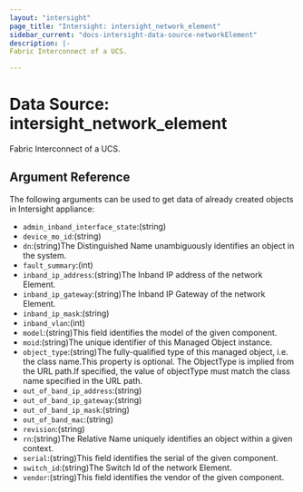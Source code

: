 ```yaml
---
layout: "intersight"
page_title: "Intersight: intersight_network_element"
sidebar_current: "docs-intersight-data-source-networkElement"
description: |-
Fabric Interconnect of a UCS.

---
```


# Data Source: intersight_network_element
Fabric Interconnect of a UCS.

## Argument Reference
The following arguments can be used to get data of already created objects in Intersight appliance:
* `admin_inband_interface_state`:(string)
* `device_mo_id`:(string)
* `dn`:(string)The Distinguished Name unambiguously identifies an object in the system.
* `fault_summary`:(int)
* `inband_ip_address`:(string)The Inband IP address of the network Element.
* `inband_ip_gateway`:(string)The Inband IP Gateway of the network Element.
* `inband_ip_mask`:(string)
* `inband_vlan`:(int)
* `model`:(string)This field identifies the model of the given component.
* `moid`:(string)The unique identifier of this Managed Object instance.
* `object_type`:(string)The fully-qualified type of this managed object, i.e. the class name.This property is optional. The ObjectType is implied from the URL path.If specified, the value of objectType must match the class name specified in the URL path.
* `out_of_band_ip_address`:(string)
* `out_of_band_ip_gateway`:(string)
* `out_of_band_ip_mask`:(string)
* `out_of_band_mac`:(string)
* `revision`:(string)
* `rn`:(string)The Relative Name uniquely identifies an object within a given context.
* `serial`:(string)This field identifies the serial of the given component.
* `switch_id`:(string)The Switch Id of the network Element.
* `vendor`:(string)This field identifies the vendor of the given component.
